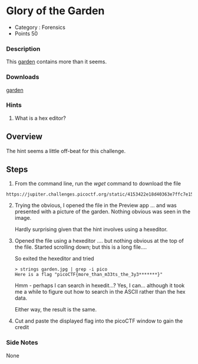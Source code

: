 # Glory of the Garden
- Category : Forensics
- Points 50

### Description

This [garden](https://jupiter.challenges.picoctf.org/static/4153422e18d40363e7ffc7e15a108683/garden.jpg) contains more than it seems.

### Downloads
[garden](./garden.jpg)

### Hints

1. What is a hex editor?



## Overview

The hint seems a little off-beat for this challenge.


## Steps

1. From the command line, run the *wget* command to download the file

```
https://jupiter.challenges.picoctf.org/static/4153422e18d40363e7ffc7e15a108683/garden.jpg

```

2. Trying the obvious, I opened the file in the Preview app ... and was presented with a picture of the garden. Nothing obvious was seen in the image.

   Hardly surprising given that the hint involves using a hexeditor.


3. Opened the file using a hexeditor .... but nothing obvious at the top of the file. Started scrolling down; but this is a long file....

   So exited the hexeditor and tried
   ```
   > strings garden.jpg | grep -i pico
   Here is a flag "picoCTF{more_than_m33ts_the_3y3*******}"
   ```

   Hmm - perhaps I can search in hexedit...? Yes, I can... although it took me a while to figure out how
   to search in the ASCII rather than the hex data.

   Either way, the result is the same.


4. Cut and paste the displayed flag into the picoCTF window to gain the credit



### Side Notes

None

